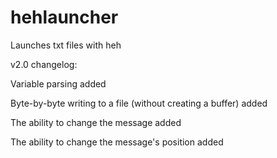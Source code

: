 # hehlauncher
Launches txt files with heh

v2.0 changelog:


Variable parsing added

Byte-by-byte writing to a file (without creating a buffer) added

The ability to change the message added

The ability to change the message's position added
